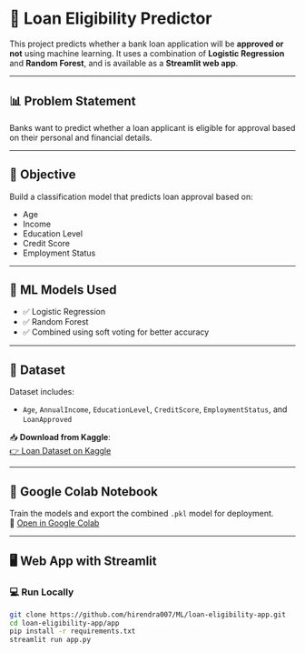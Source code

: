 # 🏦 Loan Eligibility Predictor

This project predicts whether a bank loan application will be **approved or not** using machine learning. It uses a combination of **Logistic Regression** and **Random Forest**, and is available as a **Streamlit web app**.

---

## 📊 Problem Statement

Banks want to predict whether a loan applicant is eligible for approval based on their personal and financial details.

---

## 🎯 Objective

Build a classification model that predicts loan approval based on:
- Age
- Income
- Education Level
- Credit Score
- Employment Status

---

## 🧠 ML Models Used

- ✅ Logistic Regression  
- ✅ Random Forest  
- ✅ Combined using soft voting for better accuracy

---

## 📁 Dataset

Dataset includes:
- `Age`, `AnnualIncome`, `EducationLevel`, `CreditScore`, `EmploymentStatus`, and `LoanApproved`

📥 **Download from Kaggle**:  
[👉 Loan Dataset on Kaggle](https://www.kaggle.com/datasets/lorenzozoppelletto/financial-risk-for-loan-approval)

---

## 📓 Google Colab Notebook

Train the models and export the combined `.pkl` model for deployment.  
🔗 [Open in Google Colab](https://colab.research.google.com/drive/1bOmPwshSsbiLw_lkBm2dd13LTmBei3Bo?usp=sharing)

---

## 🖥️ Web App with Streamlit

### 💻 Run Locally

```bash
git clone https://github.com/hirendra007/ML/loan-eligibility-app.git
cd loan-eligibility-app/app
pip install -r requirements.txt
streamlit run app.py
